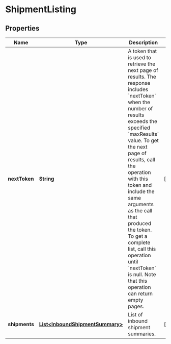 
# ShipmentListing

## Properties
Name | Type | Description | Notes
------------ | ------------- | ------------- | -------------
**nextToken** | **String** | A token that is used to retrieve the next page of results. The response includes &#x60;nextToken&#x60; when the number of results exceeds the specified &#x60;maxResults&#x60; value. To get the next page of results, call the operation with this token and include the same arguments as the call that produced the token. To get a complete list, call this operation until &#x60;nextToken&#x60; is null. Note that this operation can return empty pages. |  [optional]
**shipments** | [**List&lt;InboundShipmentSummary&gt;**](InboundShipmentSummary.md) | List of inbound shipment summaries. |  [optional]



